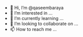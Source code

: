 - 👋 Hi, I’m @qaseembaraya
- 👀 I’m interested in ...
- 🌱 I’m currently learning ...
- 💞️ I’m looking to collaborate on ...
- 📫 How to reach me ...

<!---
qaseembaraya/qaseembaraya is a ✨ special ✨ repository because its `README.md` (this file) appears on your GitHub profile.
You can click the Preview link to take a look at your changes.
--->
